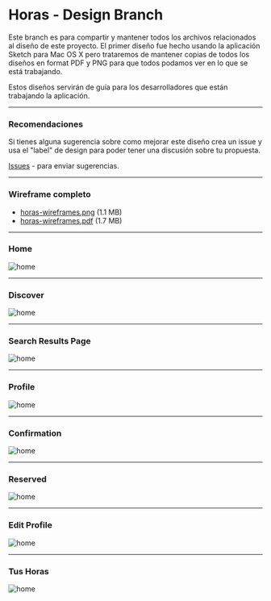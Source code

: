# Horas - Design Branch
Este branch es para compartir y mantener todos los archivos relacionados al diseño de este proyecto. El primer diseño fue hecho usando la aplicación Sketch para Mac OS X pero trataremos de mantener copias de todos los diseños en format PDF y PNG para que todos podamos ver en lo que se está trabajando.

Estos diseños servirán de guía para los desarrolladores que están trabajando la aplicación.

---

### Recomendaciones

Si tienes alguna sugerencia sobre como mejorar este diseño crea un issue y usa el "label" de design para poder tener una discusión sobre tu propuesta.

[Issues](https://github.com/SoPR/horas/issues/new) - para enviar sugerencias.


---

### Wireframe completo

- [horas-wireframes.png](png/horas-wireframes.png) (1.1 MB)
- [horas-wireframes.pdf](pdf/horas-wireframes.pdf) (1.7 MB)

---

### Home

![home](png/01-index.png)

---

### Discover

![home](png/02-discover.png)

---

### Search Results Page
![home](png/03-search-results.png)

---

### Profile
![home](png/04-profile.png)

---

### Confirmation
![home](png/05-confirmation.png)

---

### Reserved
![home](png/06-reserved.png)

---

### Edit Profile
![home](png/07-edit-profile.png)

---

### Tus Horas
![home](png/08-tus-horas.png)
